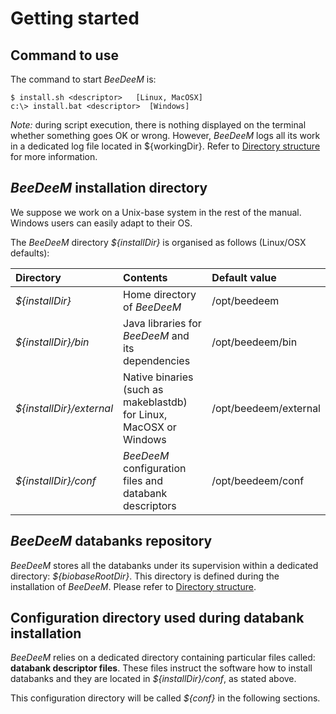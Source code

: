 # Getting started

## Command to use

The command to start *BeeDeeM* is:

```
$ install.sh <descriptor>   [Linux, MacOSX]
c:\> install.bat <descriptor>  [Windows]
```

*Note:* during script execution, there is nothing displayed on the terminal whether something goes OK or wrong. However, *BeeDeeM* logs all its work in a dedicated log file located in ${workingDir}. Refer to [Directory structure](/directory_structure.md) for more information.


## *BeeDeeM* installation directory

We suppose we work on a Unix-base system in the rest of the manual. Windows users can easily adapt to their OS.

The *BeeDeeM* directory _${installDir}_ is organised as follows \(Linux/OSX defaults\):

| Directory | Contents | Default value |
| :--- | :--- | :--- |
| _${installDir}_ | Home directory of *BeeDeeM* | /opt/beedeem |
| _${installDir}/bin_ | Java libraries for *BeeDeeM* and its dependencies | /opt/beedeem/bin |
| _${installDir}/external_ | Native binaries \(such as makeblastdb\) for Linux, MacOSX or Windows | /opt/beedeem/external |
| _${installDir}/conf_ | *BeeDeeM* configuration files and databank descriptors | /opt/beedeem/conf |

## *BeeDeeM* databanks repository

*BeeDeeM* stores all the databanks under its supervision within a dedicated directory: _${biobaseRootDir}_. This directory is defined during the installation of *BeeDeeM*. Please refer to [Directory structure](/directory_structure.md).

## Configuration directory used during databank installation

*BeeDeeM* relies on a dedicated directory containing particular files called: **databank descriptor files**. These files instruct the software how to install databanks and they are located in _${installDir}/conf_, as stated above.

This configuration directory will be called _${conf}_ in the following sections.

